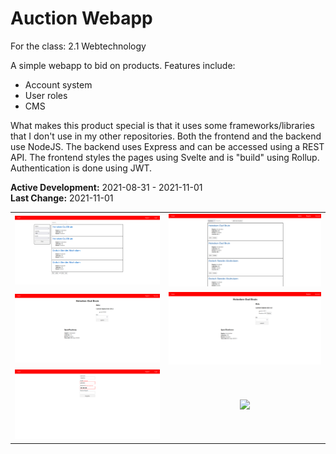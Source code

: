 # Auction Webapp
For the class: 2.1 Webtechnology

A simple webapp to bid on products. Features include:
- Account system
- User roles
- CMS

What makes this product special is that it uses some frameworks/libraries that I don't use in my other repositories. Both the frontend and the backend use NodeJS. The backend uses Express and can be accessed using a REST API. The frontend styles the pages using Svelte and is "build" using Rollup. Authentication is done using JWT.

**Active Development:** 2021-08-31 - 2021-11-01<br>
**Last Change:** 2021-11-01<br>

| | |
| :---: | :---: |
| ![](/Screenshots/1-Auctions.png) | ![](/Screenshots/2-Admin.png) |
| ![](/Screenshots/3-Bid.png) | ![](/Screenshots/4-Bid_Placed.png) |
| ![](/Screenshots/5-Register.png) | ![](/Screenshots/.png) |
